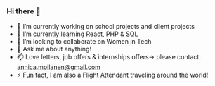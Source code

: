 ### Hi there 👋

<!--
**annicamoi/annicamoi** is a ✨ _special_ ✨ repository because its `README.md` (this file) appears on your GitHub profile.

Here are some ideas to get you started:

-->


- 🔭 I’m currently working on school projects and client projects
- 🌱 I’m currently learning React, PHP & SQL
- 👯 I’m looking to collaborate on Women in Tech
- 💬 Ask me about anything! 
- 📫 Love letters, job offers & internships offers-> please contact: annica.moilanen@gmail.com
- ⚡ Fun fact, I am also a Flight Attendant traveling around the world! 

